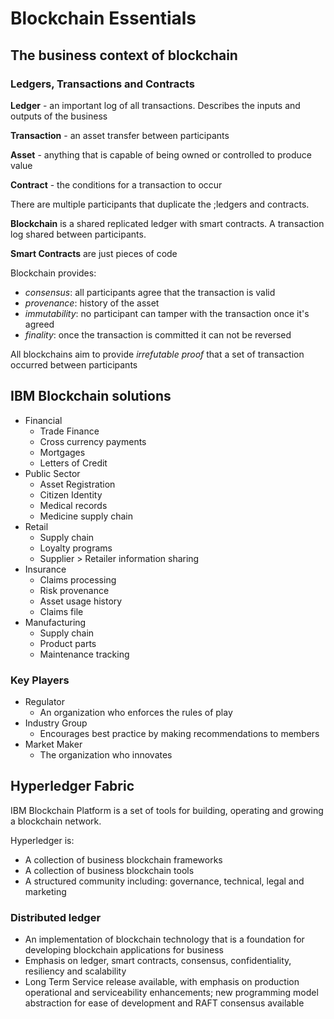 # Blockchain Essentials

## The business context of blockchain

### Ledgers, Transactions and Contracts

**Ledger** - an important log of all transactions. Describes the inputs and outputs of the business

**Transaction** - an asset transfer between participants

**Asset** - anything that is capable of being owned or controlled to produce value

**Contract** - the conditions for a transaction to occur

There are multiple participants that duplicate the ;ledgers and contracts.

**Blockchain** is a shared replicated ledger with smart contracts. A transaction log shared between participants. 

**Smart Contracts** are just pieces of code

Blockchain provides:
- *consensus*: all participants agree that the transaction is valid
- *provenance*: history of the asset
- *immutability*: no participant can tamper with the transaction once it's agreed
- *finality*: once the transaction is committed it can not be reversed

All blockchains aim to provide *irrefutable proof* that a set of transaction occurred between participants

## IBM Blockchain solutions

- Financial
  - Trade Finance
  - Cross currency payments
  - Mortgages
  - Letters of Credit
- Public Sector
  - Asset Registration
  - Citizen Identity
  - Medical records
  - Medicine supply chain
- Retail
  - Supply chain
  - Loyalty programs
  - Supplier > Retailer information sharing
- Insurance
  - Claims processing
  - Risk provenance
  - Asset usage history
  - Claims file
- Manufacturing
  - Supply chain
  - Product parts
  - Maintenance tracking

### Key Players

- Regulator
  - An organization who enforces the rules of play
- Industry Group
  - Encourages best practice by making recommendations to members
- Market Maker
  - The organization who innovates

## Hyperledger Fabric

IBM Blockchain Platform is a set of tools for building, operating and growing a blockchain network.

Hyperledger is:
- A collection of business blockchain frameworks
- A collection of business blockchain tools
- A structured community including: governance, technical, legal and marketing

### Distributed ledger

- An implementation of blockchain technology that is a foundation for developing blockchain applications for business
- Emphasis on ledger, smart contracts, consensus, confidentiality, resiliency and scalability
- Long Term Service release available, with emphasis on production operational and serviceability enhancements; new programming model abstraction for ease of development and RAFT consensus available